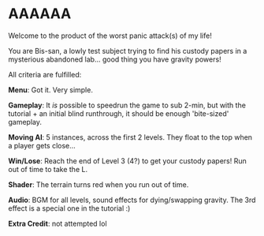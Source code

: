 # AAAAAA

Welcome to the product of the worst panic attack(s) of my life!

You are Bis-san, a lowly test subject trying to find his custody papers in a mysterious abandoned lab... good thing you have gravity powers!

All criteria are fulfilled:

**Menu**: Got it. Very simple.

**Gameplay**: It *is* possible to speedrun the game to sub 2-min, but with the tutorial + an initial blind runthrough, it should be enough 'bite-sized' gameplay.

**Moving AI**: 5 instances, across the first 2 levels. They float to the top when a player gets close...

**Win/Lose**: Reach the end of Level 3 (4?) to get your custody papers! Run out of time to take the L.

**Shader**: The terrain turns red when you run out of time.

**Audio**: BGM for all levels, sound effects for dying/swapping gravity. The 3rd effect is a special one in the tutorial :)

**Extra Credit**: not attempted lol

